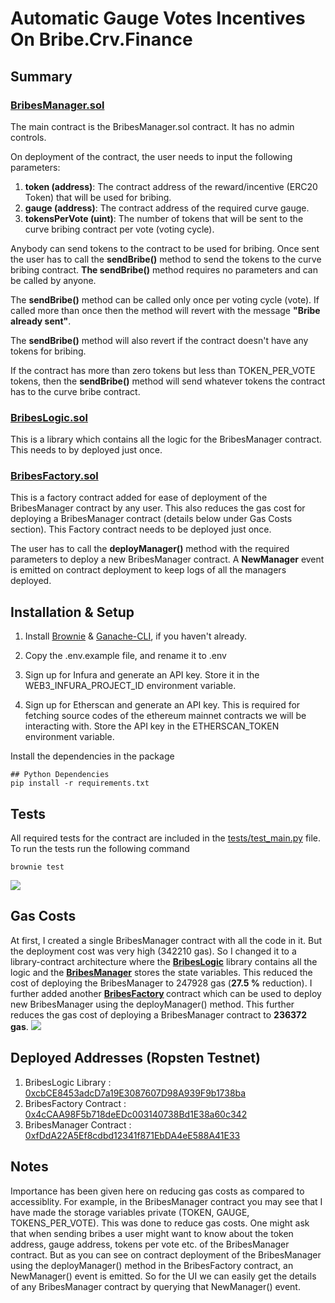 # Automatic Gauge Votes Incentives On Bribe.Crv.Finance
## Summary
### [BribesManager.sol](https://github.com/realdiganta/crv-bribe-automator/blob/main/contracts/BribesManager.sol)
The main contract is the BribesManager.sol contract. It has no admin controls.

On deployment of the contract, the user needs to input the following parameters:
 1. <strong>token (address)</strong>: The contract address of the reward/incentive (ERC20 Token) that will be used for bribing.
 2. <strong>gauge (address)</strong>: The contract address of the required curve gauge.
 3. <strong>tokensPerVote (uint)</strong>: The number of tokens that will be sent to the curve bribing contract per vote (voting cycle).

 Anybody can send tokens to the contract to be used for bribing.
 Once sent the user has to call the <strong>sendBribe()</strong> method to send the tokens to the curve bribing contract. <strong>The sendBribe()</strong> method requires no parameters and can be called by anyone.

 The <strong>sendBribe()</strong> method can be called only once per voting cycle (vote). If called more than once then the method will revert with the message <strong>"Bribe already sent"</strong>. 

 The <strong>sendBribe()</strong> method will also revert if the contract doesn't have any tokens for bribing.

 If the contract has more than zero tokens but less than TOKEN_PER_VOTE tokens, then the <strong>sendBribe()</strong> method will send whatever tokens the contract has to the curve bribe contract.

 ### [BribesLogic.sol](https://github.com/realdiganta/crv-bribe-automator/blob/main/contracts/library/BribesLogic.sol)
 This is a library which contains all the logic for the BribesManager contract. This needs to by deployed just once.

 ### [BribesFactory.sol](https://github.com/realdiganta/crv-bribe-automator/blob/main/contracts/BribesFactory.sol)
This is a factory contract added for ease of deployment of the BribesManager contract by any user. This also reduces the gas cost for deploying a BribesManager contract (details below under Gas Costs section). This Factory contract needs to be deployed just once.

The user has to call the <strong>deployManager()</strong> method with the required parameters to deploy a new BribesManager contract. A <strong>NewManager</strong> event is emitted on contract deployment to keep logs of all the managers deployed.
## Installation & Setup

1. Install [Brownie](https://eth-brownie.readthedocs.io/en/stable/install.html) & [Ganache-CLI](https://www.npmjs.com/package/ganache-cli), if you haven't already.

2. Copy the .env.example file, and rename it to .env

3. Sign up for Infura and generate an API key. Store it in the WEB3_INFURA_PROJECT_ID environment variable.

4. Sign up for Etherscan and generate an API key. This is required for fetching source codes of the ethereum mainnet contracts we will be interacting with. Store the API key in the ETHERSCAN_TOKEN environment variable.

Install the dependencies in the package
```
## Python Dependencies
pip install -r requirements.txt
```

## Tests
All required tests for the contract are included in the [tests/test_main.py](https://github.com/realdiganta/crv-bribe-automator/blob/main/tests/test_main.py) file. To run the tests run the following command
```
brownie test
```
<img src="https://user-images.githubusercontent.com/47485188/145868086-cbb29332-168d-4caf-bb84-f4f0fa6a8466.png"> </img>

## Gas Costs
At first, I created a single BribesManager contract with all the code in it. But the deployment cost was very high (342210 gas). So I changed it to a library-contract architecture where the <strong>[BribesLogic](https://github.com/realdiganta/crv-bribe-automator/blob/main/contracts/library/BribesLogic.sol)</strong> library contains all the logic and the <strong>[BribesManager](https://github.com/realdiganta/crv-bribe-automator/blob/main/contracts/BribesManager.sol)</strong> stores the state variables. This reduced the cost of deploying the BribesManager to 247928 gas (<strong>27.5 %</strong> reduction).
I further added another <strong>[BribesFactory]((https://github.com/realdiganta/crv-bribe-automator/blob/main/contracts/BribesFactory.sol)) </strong>contract which can be used to deploy new BribesManager using the deployManager() method. This further reduces the gas cost of deploying a BribesManager contract to <strong>236372 gas</strong>.
<img src="https://user-images.githubusercontent.com/47485188/145869094-98c2f96a-f44e-469b-87d2-b8cc7494727b.png"> </img>

## Deployed Addresses (Ropsten Testnet)
1. BribesLogic Library : [0xcbCE8453adcD7a19E3087607D98A939F9b1738ba](https://ropsten.etherscan.io/address/0xcbCE8453adcD7a19E3087607D98A939F9b1738ba)
2. BribesFactory Contract : [0x4cCAA98F5b718deEDc003140738Bd1E38a60c342](https://ropsten.etherscan.io/address/0x4ccaa98f5b718deedc003140738bd1e38a60c342)
3. BribesManager Contract : [0xfDdA22A5Ef8cdbd12341f871EbDA4eE588A41E33](https://ropsten.etherscan.io/address/0xfDdA22A5Ef8cdbd12341f871EbDA4eE588A41E33)

## Notes
Importance has been given here on reducing gas costs as compared to accessiblity. For example, in the BribesManager contract you may see that I have made the storage variables private (TOKEN, GAUGE, TOKENS_PER_VOTE). This was done to reduce gas costs. One might ask that when sending bribes a user might want to know about the token address, gauge address, tokens per vote etc. of the BribesManager contract. But as you can see on contract deployment of the BribesManager using the deployManager() method in the BribesFactory contract, an NewManager() event is emitted. So for the UI we can easily get the details of any BribesManager contract by querying that NewManager() event.